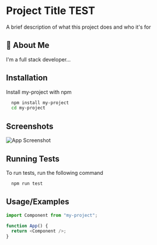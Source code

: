 # Project Title TEST

A brief description of what this project does and who it's for

## 🚀 About Me

I'm a full stack developer...

## Installation

Install my-project with npm

```bash
  npm install my-project
  cd my-project
```

## Screenshots

![App Screenshot](https://via.placeholder.com/468x300?text=App+Screenshot+Here)

## Running Tests

To run tests, run the following command

```bash
  npm run test
```

## Usage/Examples

```javascript
import Component from "my-project";

function App() {
  return <Component />;
}
```
